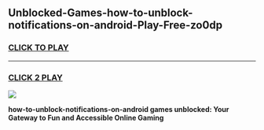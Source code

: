 
## Unblocked-Games-how-to-unblock-notifications-on-android-Play-Free-zo0dp
<h3>
<a href="https://premium76.site?title=how-to-unblock-notifications-on-android&ref=12A">CLICK TO PLAY</a></h3>
<hr>

<h3>
<a href="https://premium76.site?title=how-to-unblock-notifications-on-android&ref=12A">CLICK 2 PLAY</a>
  
</h3>

<a href="https://premium76.site?title=how-to-unblock-notifications-on-android&ref=12A"><img src="https://clearcache.store/games.png"></a>


**how-to-unblock-notifications-on-android games unblocked: Your Gateway to Fun and Accessible Online Gaming**
